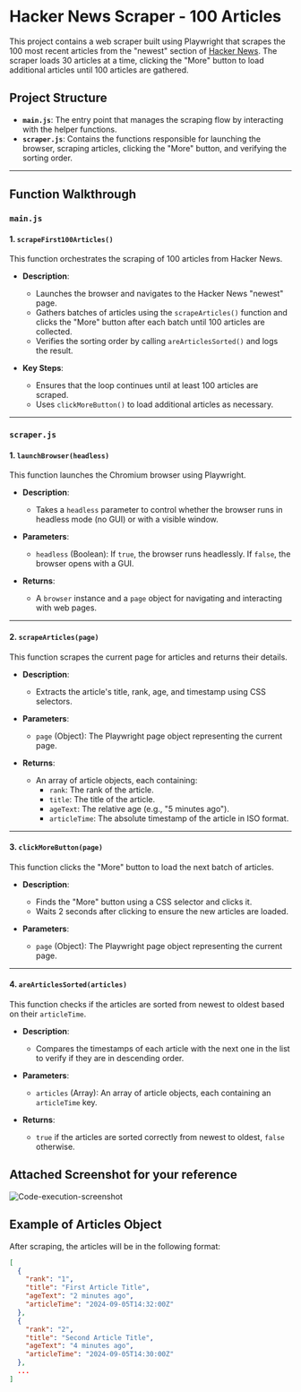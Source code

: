 # Hacker News Scraper - 100 Articles

This project contains a web scraper built using Playwright that scrapes the 100 most recent articles from the "newest" section of [Hacker News](https://news.ycombinator.com/newest). The scraper loads 30 articles at a time, clicking the "More" button to load additional articles until 100 articles are gathered.

## Project Structure

- **`main.js`**: The entry point that manages the scraping flow by interacting with the helper functions.
- **`scraper.js`**: Contains the functions responsible for launching the browser, scraping articles, clicking the "More" button, and verifying the sorting order.

---

## Function Walkthrough

### `main.js`

#### 1. `scrapeFirst100Articles()`

This function orchestrates the scraping of 100 articles from Hacker News.

- **Description**: 
  - Launches the browser and navigates to the Hacker News "newest" page.
  - Gathers batches of articles using the `scrapeArticles()` function and clicks the "More" button after each batch until 100 articles are collected.
  - Verifies the sorting order by calling `areArticlesSorted()` and logs the result.

- **Key Steps**:
  - Ensures that the loop continues until at least 100 articles are scraped.
  - Uses `clickMoreButton()` to load additional articles as necessary.

---

### `scraper.js`

#### 1. `launchBrowser(headless)`

This function launches the Chromium browser using Playwright.

- **Description**: 
  - Takes a `headless` parameter to control whether the browser runs in headless mode (no GUI) or with a visible window.
  
- **Parameters**:
  - `headless` (Boolean): If `true`, the browser runs headlessly. If `false`, the browser opens with a GUI.

- **Returns**:
  - A `browser` instance and a `page` object for navigating and interacting with web pages.

---

#### 2. `scrapeArticles(page)`

This function scrapes the current page for articles and returns their details.

- **Description**: 
  - Extracts the article's title, rank, age, and timestamp using CSS selectors.

- **Parameters**:
  - `page` (Object): The Playwright page object representing the current page.

- **Returns**:
  - An array of article objects, each containing:
    - `rank`: The rank of the article.
    - `title`: The title of the article.
    - `ageText`: The relative age (e.g., "5 minutes ago").
    - `articleTime`: The absolute timestamp of the article in ISO format.

---

#### 3. `clickMoreButton(page)`

This function clicks the "More" button to load the next batch of articles.

- **Description**: 
  - Finds the "More" button using a CSS selector and clicks it.
  - Waits 2 seconds after clicking to ensure the new articles are loaded.

- **Parameters**:
  - `page` (Object): The Playwright page object representing the current page.

---

#### 4. `areArticlesSorted(articles)`

This function checks if the articles are sorted from newest to oldest based on their `articleTime`.

- **Description**: 
  - Compares the timestamps of each article with the next one in the list to verify if they are in descending order.

- **Parameters**:
  - `articles` (Array): An array of article objects, each containing an `articleTime` key.

- **Returns**:
  - `true` if the articles are sorted correctly from newest to oldest, `false` otherwise.

## Attached Screenshot for your reference
![Code-execution-screenshot](https://github.com/user-attachments/assets/504af24b-b0e9-40fc-8fa6-6dfda7dac729)


## Example of Articles Object

After scraping, the articles will be in the following format:

```json
[
  {
    "rank": "1",
    "title": "First Article Title",
    "ageText": "2 minutes ago",
    "articleTime": "2024-09-05T14:32:00Z"
  },
  {
    "rank": "2",
    "title": "Second Article Title",
    "ageText": "4 minutes ago",
    "articleTime": "2024-09-05T14:30:00Z"
  },
  ...
]



